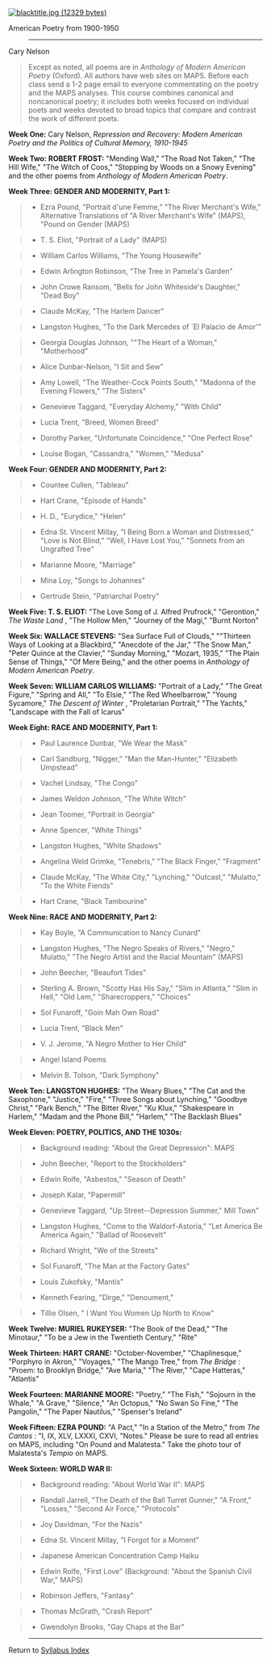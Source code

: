 [![blacktitle.jpg \(12329
bytes\)](../images/blacktitle.jpg)](../_vti_bin/shtml.dll/syllabi/nelson2.htm/map)

American Poetry from 1900-1950

> * * *

Cary Nelson

> Except as noted, all poems are in _Anthology of Modern American Poetry_
(Oxford). All authors have web sites on MAPS. Before each class send a 1-2
page email to everyone commentating on the poetry and the MAPS analyses. This
course combines canonical and noncanonical poetry; it includes both weeks
focused on individual poets and weeks devoted to broad topics that compare and
contrast the work of different poets.

**Week One:** Cary Nelson, _Repression and Recovery: Modern American Poetry
and the Politics of Cultural Memory, 1910-1945_

**Week Two:** **ROBERT FROST:** "Mending Wall," "The Road Not Taken," "The
Hill Wife," "The Witch of Coos," "Stopping by Woods on a Snowy Evening" and
the other poems from _Anthology of Modern American Poetry_.

**Week Three: GENDER AND MODERNITY, Part 1:**

>   * Ezra Pound, "Portrait d'une Femme," "The River Merchant's Wife,"
Alternative Translations of "A River Merchant's Wife" (MAPS), "Pound on Gender
(MAPS)

>

>   * T. S. Eliot, "Portrait of a Lady" (MAPS)

>

>   * William Carlos Williams, "The Young Housewife"

>

>   * Edwin Arlington Robinson, "The Tree in Pamela's Garden"

>

>   * John Crowe Ransom, "Bells for John Whiteside's Daughter," "Dead Boy"

>

>   * Claude McKay, "The Harlem Dancer"

>

>   * Langston Hughes, "To the Dark Mercedes of `El Palacio de Amor'"

>

>   * Georgia Douglas Johnson, ""The Heart of a Woman," "Motherhood"

>

>

>   * Alice Dunbar-Nelson, "I Sit and Sew"

>

>   * Amy Lowell, "The Weather-Cock Points South," "Madonna of the Evening
Flowers," "The Sisters"

>

>

>   * Genevieve Taggard, "Everyday Alchemy," "With Child"

>

>

>   * Lucia Trent, "Breed, Women Breed"

>

>

>   * Dorothy Parker, "Unfortunate Coincidence," "One Perfect Rose"

>

>

>   * Louise Bogan, "Cassandra," "Women," "Medusa"

>

>

**Week Four: GENDER AND MODERNITY, Part 2:**

>   * Countee Cullen, "Tableau"

>

>

>   * Hart Crane, "Episode of Hands"

>

>

>   * H. D., "Eurydice," "Helen"

>

>

>   * Edna St. Vincent Millay, "I Being Born a Woman and Distressed," "Love is
Not Blind," "Well, I Have Lost You," "Sonnets from an Ungrafted Tree"

>

>   * Marianne Moore, "Marriage"

>

>

>   * Mina Loy, "Songs to Johannes"

>

>

>   * Gertrude Stein, "Patriarchal Poetry"

>

>

**Week Five: T. S. ELIOT:** "The Love Song of J. Alfred Prufrock,"
"Gerontion," _The Waste Land_ , "The Hollow Men," "Journey of the Magi,"
"Burnt Norton"

**Week Six: WALLACE STEVENS:** "Sea Surface Full of Clouds," ""Thirteen Ways
of Looking at a Blackbird," "Anecdote of the Jar," "The Snow Man," "Peter
Quince at the Clavier," "Sunday Morning," "Mozart, 1935," "The Plain Sense of
Things," "Of Mere Being," and the other poems in _Anthology of Modern American
Poetry_.

**Week Seven: WILLIAM CARLOS WILLIAMS:** "Portrait of a Lady," "The Great
Figure," "Spring and All," "To Elsie," "The Red Wheelbarrow," "Young
Sycamore," _The Descent of Winter_ , "Proletarian Portrait," "The Yachts,"
"Landscape with the Fall of Icarus"

**Week Eight: RACE AND MODERNITY, Part 1:**

>   * Paul Laurence Dunbar, "We Wear the Mask"

>

>   * Carl Sandburg, "Nigger," "Man the Man-Hunter," "Elizabeth Umpstead"

>

>

>   * Vachel Lindsay, "The Congo"

>

>

>   * James Weldon Johnson, "The White Witch"

>

>

>   * Jean Toomer, "Portrait in Georgia"

>

>

>   * Anne Spencer, "White Things"

>

>

>   * Langston Hughes, "White Shadows"

>

>   * Angelina Weld Grimke, "Tenebris," "The Black Finger," "Fragment"

>

>   * Claude McKay, "The White City," "Lynching," "Outcast," "Mulatto," "To
the White Fiends"

>

>

>   * Hart Crane, "Black Tambourine"

>

>

**Week Nine: RACE AND MODERNITY, Part 2:**

>   * Kay Boyle, "A Communication to Nancy Cunard"

>

>

>   * Langston Hughes, "The Negro Speaks of Rivers," "Negro," Mulatto," "The
Negro Artist and the Racial Mountain" (MAPS)

>

>   * John Beecher, "Beaufort Tides"

>

>   * Sterling A. Brown, "Scotty Has His Say," "Slim in Atlanta," "Slim in
Hell," "Old Lem," "Sharecroppers," "Choices"

>

>   * Sol Funaroff, "Goin Mah Own Road"

>

>

>   * Lucia Trent, "Black Men"

>

>

>   * V. J. Jerome, "A Negro Mother to Her Child"

>

>

>   * Angel Island Poems

>

>

>   * Melvin B. Tolson, "Dark Symphony"

>

>

**Week Ten: LANGSTON HUGHES:** "The Weary Blues," "The Cat and the Saxophone,"
"Justice," "Fire," "Three Songs about Lynching," "Goodbye Christ," "Park
Bench," "The Bitter River," "Ku Klux," "Shakespeare in Harlem," "Madam and the
Phone Bill," "Harlem," "The Backlash Blues"

**Week Eleven: POETRY, POLITICS, AND THE 1030s:**

>   * Background reading: "About the Great Depression": MAPS

>

>

>   * John Beecher, "Report to the Stockholders"

>

>

>   * Edwin Rolfe, "Asbestos," "Season of Death"

>

>

>   * Joseph Kalar, "Papermill"

>

>

>   * Genevieve Taggard, "Up Street--Depression Summer," Mill Town"

>

>   * Langston Hughes, "Come to the Waldorf-Astoria," "Let America Be America
Again," "Ballad of Roosevelt"

>

>   * Richard Wright, "We of the Streets"

>

>

>   * Sol Funaroff, "The Man at the Factory Gates"

>

>

>   * Louis Zukofsky, "Mantis"

>

>

>   * Kenneth Fearing, "Dirge," "Denoument,"

>

>

>   * Tillie Olsen, " I Want You Women Up North to Know"

>

>

**Week Twelve: MURIEL RUKEYSER:** "The Book of the Dead," "The Minotaur," "To
be a Jew in the Twentieth Century," "Rite"

**Week Thirteen: HART CRANE:** "October-November," "Chaplinesque," "Porphyro
in Akron," "Voyages," "The Mango Tree," from _The Bridge_ : "Proem: to
Brooklyn Bridge," "Ave Maria," "The River," "Cape Hatteras," "Atlantis"

**Week Fourteen: MARIANNE MOORE:** "Poetry," "The Fish," "Sojourn in the
Whale," "A Grave," "Silence," "An Octopus," "No Swan So Fine," "The Pangolin,"
"The Paper Nautilus," "Spenser's Ireland"

**Week Fifteen: EZRA POUND:** "A Pact," "In a Station of the Metro," from _The
Cantos_ : "I, IX, XLV, LXXXI, CXVI, "Notes." Please be sure to read all
entries on MAPS, including "On Pound and Malatesta." Take the photo tour of
Malatesta's _Tempio_ on MAPS.

**Week Sixteen: WORLD WAR II:**

>   * Background reading: "About World War II": MAPS

>

>

>   * Randall Jarrell, "The Death of the Ball Turret Gunner," "A Front,"
"Losses," "Second Air Force," "Protocols"

>

>

>   * Joy Davidman, "For the Nazis"

>

>

>   * Edna St. Vincent Millay, "I Forgot for a Moment"

>

>

>   * Japanese American Concentration Camp Haiku

>

>

>   * Edwin Rolfe, "First Love" (Background: "About the Spanish Civil War,"
MAPS)

>

>   * Robinson Jeffers, "Fantasy"

>

>

>   * Thomas McGrath, "Crash Report"

>

>

>   * Gwendolyn Brooks, "Gay Chaps at the Bar"

>

>

>

> * * *

Return to [Syllabus Index](../syllabi.htm)

